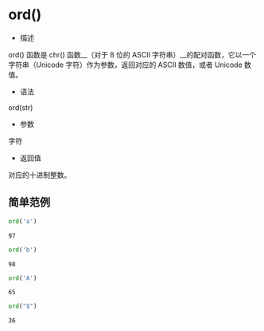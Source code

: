 # ord()

- 描述

ord() 函数是 chr() 函数__（对于 8 位的 ASCII 字符串）__的配对函数，它以一个字符串（Unicode 字符）作为参数，返回对应的 ASCII 数值，或者 Unicode 数值。

- 语法

ord(str)

- 参数

字符

- 返回值

对应的十进制整数。

## 简单范例


```python
ord('a')
```




    97




```python
ord('b')
```




    98




```python
ord('A')
```




    65




```python
ord("$")
```




    36


